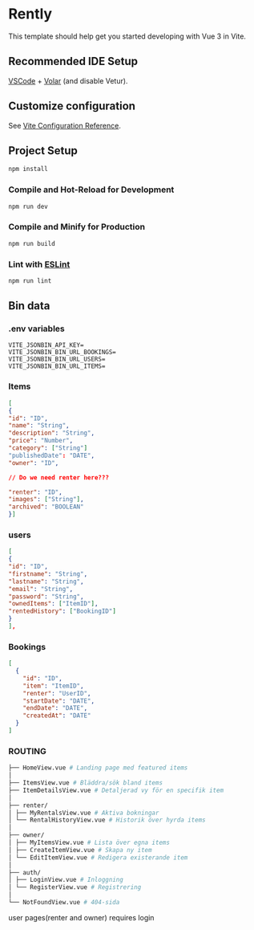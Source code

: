 # Rently

This template should help get you started developing with Vue 3 in Vite.

## Recommended IDE Setup

[VSCode](https://code.visualstudio.com/) + [Volar](https://marketplace.visualstudio.com/items?itemName=Vue.volar) (and disable Vetur).

## Customize configuration

See [Vite Configuration Reference](https://vite.dev/config/).

## Project Setup

```sh
npm install
```

### Compile and Hot-Reload for Development

```sh
npm run dev
```

### Compile and Minify for Production

```sh
npm run build
```

### Lint with [ESLint](https://eslint.org/)

```sh
npm run lint
```

## Bin data

### .env variables

```
VITE_JSONBIN_API_KEY=
VITE_JSONBIN_BIN_URL_BOOKINGS=
VITE_JSONBIN_BIN_URL_USERS=
VITE_JSONBIN_BIN_URL_ITEMS=
```

### Items

```json
[
{
"id": "ID",
"name": "String",
"description": "String",
"price": "Number",
"category": ["String"]
"publishedDate": "DATE",
"owner": "ID",

// Do we need renter here???

"renter": "ID",
"images": ["String"],
"archived": "BOOLEAN"
}]
```

### users

```json
[
{
"id": "ID",
"firstname": "String",
"lastname": "String",
"email": "String",
"password": "String",
"ownedItems": ["ItemID"],
"rentedHistory": ["BookingID"]
}
],
```

### Bookings

```json
[
  {
    "id": "ID",
    "item": "ItemID",
    "renter": "UserID",
    "startDate": "DATE",
    "endDate": "DATE",
    "createdAt": "DATE"
  }
]
```

### ROUTING

```bash
├── HomeView.vue # Landing page med featured items
│
├── ItemsView.vue # Bläddra/sök bland items
├── ItemDetailsView.vue # Detaljerad vy för en specifik item
│
├── renter/
│ ├── MyRentalsView.vue # Aktiva bokningar
│ └── RentalHistoryView.vue # Historik över hyrda items
│
├── owner/
│ ├── MyItemsView.vue # Lista över egna items
│ ├── CreateItemView.vue # Skapa ny item
│ └── EditItemView.vue # Redigera existerande item
│
├── auth/
│ ├── LoginView.vue # Inloggning
│ └── RegisterView.vue # Registrering
│
└── NotFoundView.vue # 404-sida
```

user pages(renter and owner) requires login
